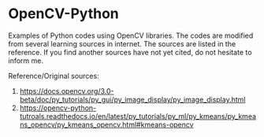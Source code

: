 # OpenCV-Python
Examples of Python codes using OpenCV libraries. The codes are modified from several learning sources in internet. The sources are listed in the reference. If you find another sources have not yet cited, do not hesitate to inform me. 



Reference/Original sources:
1. https://docs.opencv.org/3.0-beta/doc/py_tutorials/py_gui/py_image_display/py_image_display.html
2. https://opencv-python-tutroals.readthedocs.io/en/latest/py_tutorials/py_ml/py_kmeans/py_kmeans_opencv/py_kmeans_opencv.html#kmeans-opencv
